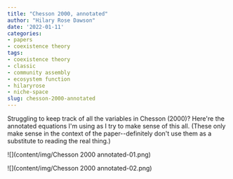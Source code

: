 ```yaml
---
title: "Chesson 2000, annotated"
author: "Hilary Rose Dawson"
date: '2022-01-11'
categories:
- papers
- coexistence theory
tags:
- coexistence theory
- classic
- community assembly
- ecosystem function
- hilaryrose
- niche-space
slug: chesson-2000-annotated
---
```

Struggling to keep track of all the variables in Chesson (2000)? Here're the annotated equations I'm using as I try to make sense of this all. (These only make sense in the context of the paper--definitely don't use them as a substitute to reading the real thing.)

![](content/img/Chesson 2000 annotated-01.png)

![](content/img/Chesson 2000 annotated-02.png)
